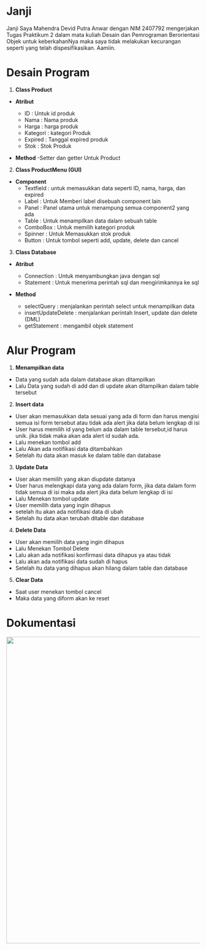 # Janji
Janji Saya Mahendra Devid Putra Anwar dengan NIM 2407792 mengerjakan Tugas Praktikum 2 dalam mata kuliah Desain dan Pemrograman Berorientasi Objek untuk keberkahanNya maka saya tidak melakukan kecurangan seperti yang telah dispesifikasikan. Aamiin.

# Desain Program
1. **Class Product**
- **Atribut**
  - ID : Untuk id produk
  - Nama : Nama produk
  - Harga : harga produk
  - Kategori : kategori Produk
  - Expired : Tanggal expired produk
  - Stok : Stok Produk
    
- **Method**
  -Setter dan getter Untuk Product
  
2. **Class ProductMenu (GUI)**
- **Component**
  - Textfield : untuk memasukkan data seperti ID, nama, harga, dan expired
  - Label : Untuk Memberi label disebuah component lain
  - Panel : Panel utama untuk menampung semua component2 yang ada
  - Table : Untuk menampilkan data dalam sebuah table
  - ComboBox : Untuk memilih kategori produk
  - Spinner : Untuk Memasukkan stok produk
  - Button : Untuk tombol seperti add, update, delete dan cancel
 
3. **Class Database**
- **Atribut**
  - Connection : Untuk menyambungkan java dengan sql
  - Statement : Untuk menerima perintah sql dan mengirimkannya ke sql
 
- **Method**
  - selectQuery : menjalankan perintah select untuk menampilkan data
  - insertUpdateDelete : menjalankan perintah Insert, update dan delete (DML)
  - getStatement : mengambil objek statement

# Alur Program
1. **Menampilkan data**
- Data yang sudah ada dalam database akan ditampilkan
- Lalu Data yang sudah di add dan di update akan ditampilkan dalam table tersebut
  
2. **Insert data**
- User akan memasukkan data sesuai yang ada di form dan harus mengisi semua isi form tersebut atau tidak ada alert jika data belum lengkap di isi
- User harus memilih id yang belum ada dalam table tersebut,id harus unik. jika tidak maka akan ada alert id sudah ada.
- Lalu menekan tombol add
- Lalu Akan ada notifikasi data ditambahkan
- Setelah itu data akan masuk ke dalam table dan database
  
3. **Update Data**
- User akan memilih yang akan diupdate datanya
- User harus melengkapi data yang ada dalam form, jika data dalam form tidak semua di isi maka ada alert jika data belum lengkap di isi
- Lalu Menekan tombol update
- User memilih data yang ingin dihapus
- setelah itu akan ada notifikasi data di ubah
- Setelah itu data akan terubah ditable dan database
  
4. **Delete Data**
- User akan memilih data yang ingin dihapus
- Lalu Menekan Tombol Delete
- Lalu akan ada notifikasi konfirmasi data dihapus ya atau tidak
- Lalu akan ada notifikasi data sudah di hapus
- Setelah itu data yang dihapus akan hilang dalam table dan database
  
5. **Clear Data**
- Saat user menekan tombol cancel
- Maka data yang diform akan ke reset

# Dokumentasi
<img src="Dokumentasi/Tp5/Screen Recording 2025-10-17 003818.gif" width="800">


